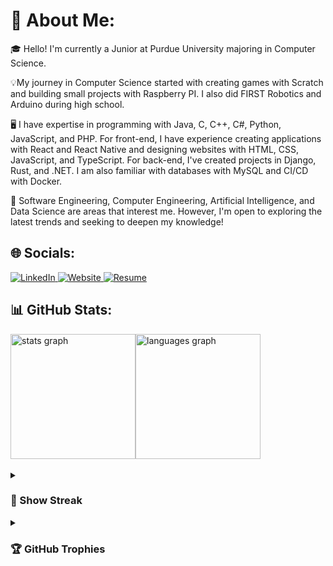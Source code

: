 <h1>💫 About Me:</h1> 
<p>🎓 Hello! I'm currently a Junior at Purdue University majoring in Computer Science.</p>
<p>💡My journey in Computer Science started with creating games with Scratch and building small projects with Raspberry PI. I also did FIRST Robotics and Arduino during high school.</p>
<p>🖥️ I have expertise in programming with Java, C, C++, C#, Python, JavaScript, and PHP. For front-end, I have experience creating applications with React and React Native and designing websites with HTML, CSS, JavaScript, and TypeScript. For back-end, I've created projects in Django, Rust, and .NET. I am also familiar with databases with MySQL and CI/CD with Docker.</p>
<p>🤖 Software Engineering, Computer Engineering, Artificial Intelligence, and Data Science are areas that interest me. However, I'm open to exploring the latest trends and seeking to deepen my knowledge!</p>

<h2>🌐 Socials:</h2>
<a href="https://linkedin.com/in/colinwu0403">
  <img alt="LinkedIn" src="https://img.shields.io/badge/LinkedIn-%230077B5.svg?style=for-the-badge&logo=linkedin&logoColor=white">
</a>
<a href="https://colinwu.me/">
  <img alt="Website" src="https://custom-icon-badges.herokuapp.com/badge/Website-0a00ba?style=for-the-badge&logo=codespaces&logoColor=white">
</a>
<a href="https://colinwu.me/#resume">
  <img alt="Resume" src="https://custom-icon-badges.herokuapp.com/badge/Resume-00c515?style=for-the-badge&logo=paperclip&logoColor=white">
</a>

<h2>📊 GitHub Stats:</h2>
<div style="display: flex; flex-direction: row;">
  <img src="https://github-readme-stats.vercel.app/api?username=ColinWu0403&show=prs_merged,prs_merged_percentage&hide_title=false&hide_rank=false&show_icons=true&include_all_commits=true&count_private=true&disable_animations=false&theme=nightowl&locale=en&hide_border=false&order=1" height="200" alt="stats graph"  />
  <img src="https://github-readme-stats.vercel.app/api/top-langs?username=ColinWu0403&locale=en&hide_title=false&layout=compact&card_width=320&hide=Hack,HTML,CSS,Jupyter%20Notebook,Pascal,Dockerfile,Makefile,Vim%20Script,TeX&langs_count=12&theme=nightowl&hide_border=false&order=2&custom_title=Most%20Used%20Languages" height="200" alt="languages graph"  />
</div><br>

<details>
  <summary><h3>📅 Show Streak</h3></summary>
  <div align="center">
      <img src="https://streak-stats.demolab.com?user=ColinWu0403&locale=en&mode=weekly&theme=nightowl&hide_border=false&border_radius=5&date_format=M%20j%5B,%20Y%5D&order=3" height="150" alt="streak graph"/><br><br>
      <img src="https://github-readme-activity-graph.vercel.app/graph?username=ColinWu0403&radius=16&theme=nightowl&area=true&order=5&custom_title=My%20Contribution%20Graph&hide_border=false&hide_title=false" height="250" alt="activity-graph graph"  />
  </div>
</details>

<details>
  <summary><h3>🏆 GitHub Trophies</h3></summary>
  <img alt="GitHub Trophies" src="https://github-profile-trophy.vercel.app/?username=ColinWu0403&theme=darkhub&no-frame=false&no-bg=false&margin-w=4"></a>
</details>
